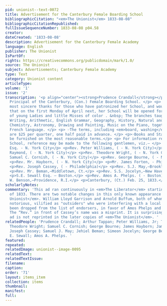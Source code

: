 ```yaml
---
pid: unionist--text-0072
title: Advertisement for the Canterbury Female Boarding School
bibliographicCitation: "<em>The Unionist</em> 1833-08-08"
bibliographicCitationRepublished: 
fullIssueSequenceNumber: 1833-08-08 p04.58
creator: 
dateCreated: '1833-08-08'
description: Advertisement for the Canterbury Female Academy
language: English
publisher: The Unionist
IsPartOf: 
rights: https://creativecommons.org/publicdomain/mark/1.0/
source: The Unionist
subject: Advertisements; Canterbury Female Academy
type: Text
category: Unionist content
articleType: 
volume: '1'
issue: '2'
transcription: '<p align="center"><strong>Prudence Crandall</strong></p> <p align="center">
  Principal of the Canterbury, (Con.) Female Boarding School. </p> <p> RETURNS her
  most sincere thanks for those who have patronized her School, and would give information
  that on the first Monday of April next, her School will be opened for the reception
  of young Ladies and little Misses of color . &nbsp; The branches taught are as follows:—Reading,
  Writing, Arithmetic, English Grammar, Geography, History, Natural and Moral Philosophy,
  Chemistry, Astronomy, Drawing and Painting, Music on the Piano, together with the
  French language. </p> <p> ☞The terms, including <em>board, washing</em> , and tuition,
  are $25 per quarter, one half paid in advance. </p> <p>☞Books and Stationary will
  be furnished on the most reasonable terms.</p> <p> For information respecting the
  School, reference may be made to the following gentlemen, viz.— </p> <p>Arthur Tappan,
  Esq. - N. York City</p> <p>Rev. Peter Williams, ( - N. York City)</p> <p>Rev. Theodore
  Raymond, ( - N. York City)</p> <p>Rev. Theodore Wright, ( - N. York City)</p> <p>Rev.
  Samuel C. Cornish, ( - N. York City)</p> <p>Rev. George Bourne, ( - N. York City)</p>
  <p>Rev. Mr. Hayborn, ( - N. York City)</p> <p>Mr. James Forten, - Philadelphia</p>
  <p>Rev. Joseph Cassey, ( - Philadelphia)</p> <p>Rev. S.J. May,—Brooklyn, Ct.</p>
  <p>Rev. Mr. Beman,—Middletown, Ct.</p> <p>Rev. S.S. Jocelyn,—New Haven, Ct.</p>
  <p>S.E. Sewall Esq. — Boston.</p> <p>Rev. Amos A. Phelps. ( - Boston)</p> <p>George
  W. Benson,—Providence, R.I.</p> <p>Canterbury, (Ct.) Feb. 25, 1833.</p> '
scholarlyNotes: 
commentary: 'This ad ran continuously in <em>The Liberator</em> starting in March
  of 1833. There are two notable changes in this only known appearance in <em>The
  Unionist</em>. William Lloyd Garrison and Arnold Buffum, both of whom were locally
  notorious, vilified as "outsiders" who were interfering with a local matter, have
  been dropped from the list of endorsers, in favor of Amos Phelps and Samuel Sewall.
  The “Rev.” in front of Cassey’s name was a misprint. It is surprising that this
  ad is not reprinted in the later copies of <em>The Unionist</em>. '
relatedPeople: 'Prudence Crandall; Arthur Tappan; Peter Williams, Jr; Theodore Raymond;
  Theodore Wright; Samuel C. Cornish; George Bourne; James Hayborn; James Forten;
  Joseph Cassey; Samuel J. May; Jehiel Beman; Simeon Jocelyn; George Benson Jr.; Samuel
  E. Sewall; Amos A. Phelps. '
featured: 
repeated: 
relatedImage: unionist--image-0095
relatedText: 
relatedTextIssue: 
filename: 
caption: 
order: '71'
layout: items_item
collection: items
thumbnail: 
manifest: 
full: 
---
```

